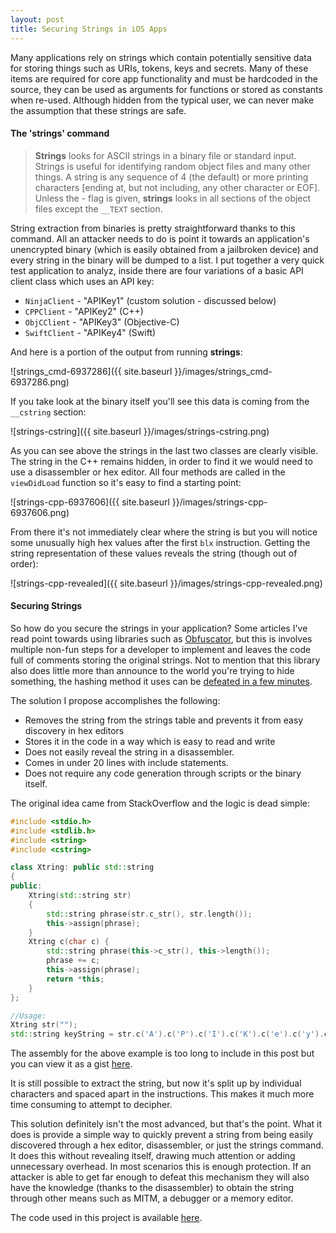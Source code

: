 ```yaml
---
layout: post
title: Securing Strings in iOS Apps
---
```


Many applications rely on strings which contain potentially sensitive data for storing things such as URIs, tokens, keys and secrets. Many of these items are required for core app functionality and must be hardcoded in the source, they can be used as arguments for functions or stored as constants when re-used. Although hidden from the typical user, we can never make the assumption that these strings are safe.

#### The 'strings' command
> **Strings**  looks  for  ASCII  strings in a binary file or standard input. Strings is useful for identifying random object files  and  many  other things.   A  string is any sequence of 4 (the default) or more printing characters [ending at, but not including, any other character or  EOF]. Unless the - flag is given, **strings** looks in all sections of the object files except the `__TEXT` section.

String extraction from binaries is pretty straightforward thanks to this command. All an attacker needs to do is point it towards an application's unencrypted binary (which is easily obtained from a jailbroken device) and every string in the binary will be dumped to a list. I put together a very quick test application to analyz, inside there are four variations of a basic API client class which uses an API key:

* `NinjaClient` - "APIKey1" (custom solution - discussed below)
* `CPPClient` - "APIKey2" (C++)
* `ObjCClient` - "APIKey3" (Objective-C)
* `SwiftClient` - "APIKey4" (Swift)

And here is a portion of the output from running **strings**:

![strings_cmd-6937286]({{ site.baseurl }}/images/strings_cmd-6937286.png)

If you take look at the binary itself you'll see this data is coming from the `__cstring` section:

![strings-cstring]({{ site.baseurl }}/images/strings-cstring.png)

As you can see above the strings in the last two classes are clearly visible. The string in the C++ remains hidden, in order to find it we would need to use a disassembler or hex editor. All four methods are called in the `viewDidLoad` function so it's easy to find a starting point:

![strings-cpp-6937606]({{ site.baseurl }}/images/strings-cpp-6937606.png)

From there it's not immediately clear where the string is but you will notice some unusually high hex values after the first `blx` instruction. Getting the string representation of these values reveals the string (though out of order):

![strings-cpp-revealed]({{ site.baseurl }}/images/strings-cpp-revealed.png)

#### Securing Strings
So how do you secure the strings in your application? Some articles I've read point towards using libraries such as [Obfuscator](https://github.com/pjebs/Obfuscator-iOS), but this is involves multiple non-fun steps for a developer to implement and leaves the code full of comments storing the original strings. Not to mention that this library also does little more than announce to the world you're trying to hide something, the hashing method it uses can be [defeated in a few minutes](https://psobko.github.io/Security-Analysis-Ofuscator-iOS/).

The solution I propose accomplishes the following:
* Removes the string from the strings table and prevents it from easy discovery in hex editors
* Stores it in the code in a way which is easy to read and write
* Does not easily reveal the string in a disassembler.
* Comes in under 20 lines with include statements.
* Does not require any code generation through scripts or the binary itself.

The original idea came from StackOverflow and the logic is dead simple:

```c++
#include <stdio.h>
#include <stdlib.h>
#include <string>
#include <cstring>

class Xtring: public std::string
{
public:
    Xtring(std::string str)
    {
        std::string phrase(str.c_str(), str.length());
        this->assign(phrase);
    }
    Xtring c(char c) {
        std::string phrase(this->c_str(), this->length());
        phrase += c;
        this->assign(phrase);
        return *this;
    }
};

//Usage:
Xtring str("");
std::string keyString = str.c('A').c('P').c('I').c('K').c('e').c('y').c('1');

```

The assembly for the above example is too long to include in this post but you can view it as a gist [here](https://gist.github.com/psobko/94a8a9f783375a7eb85976becd264d3c).

It is still possible to extract the string, but now it's split up by individual characters and spaced apart in the instructions. This makes it much more time consuming to attempt to decipher.

This solution definitely isn't the most advanced, but that's the point. What it does is provide a simple way to quickly prevent a string from being easily discovered through a hex editor, disassembler, or just the strings command. It does this without revealing itself, drawing much attention or adding unnecessary overhead. In most scenarios this is enough protection. If an attacker is able to get far enough to defeat this mechanism they will also have the knowledge (thanks to the disassembler) to obtain the string through other means such as MITM, a debugger or a memory editor.

The code used in this project is available [here](https://github.com/psobko/DudeWheresMyStrings/ ).